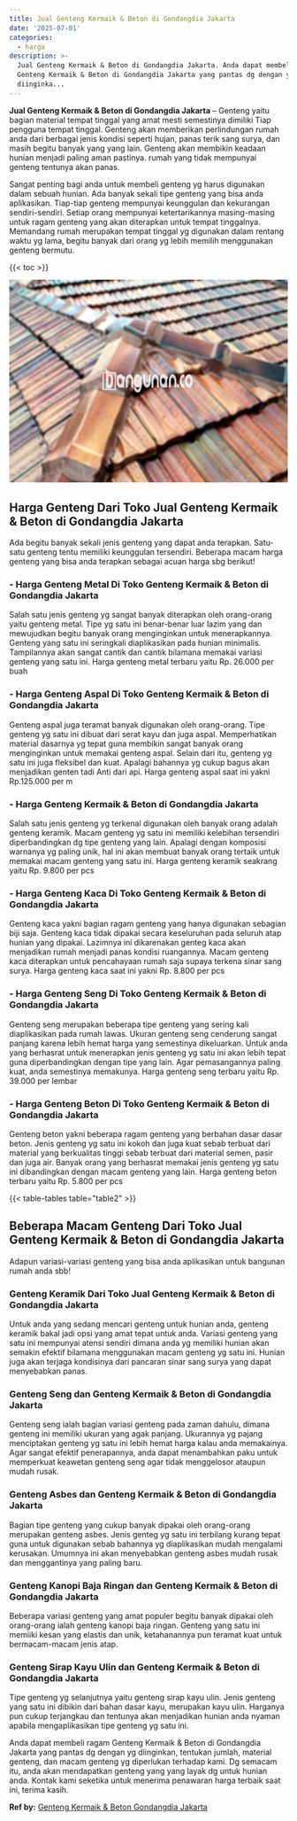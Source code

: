 ```yaml
---
title: Jual Genteng Kermaik & Beton di Gondangdia Jakarta
date: '2025-07-01'
categories:
  - harga
description: >-
  Jual Genteng Kermaik & Beton di Gondangdia Jakarta. Anda dapat membeli ragam
  Genteng Kermaik & Beton di Gondangdia Jakarta yang pantas dg dengan yg
  diinginka...
---
```


**Jual Genteng Kermaik & Beton di Gondangdia Jakarta** – Genteng yaitu bagian material tempat tinggal yang amat mesti semestinya dimiliki Tiap pengguna tempat tinggal. Genteng akan memberikan perlindungan rumah anda dari berbagai jenis kondisi seperti hujan, panas terik sang surya, dan masih begitu banyak yang yang lain. Genteng akan membikin keadaan hunian menjadi paling aman pastinya. rumah yang tidak mempunyai genteng tentunya akan panas.

Sangat penting bagi anda untuk membeli genteng yg harus digunakan dalam sebuah hunian. Ada banyak sekali tipe genteng yang bisa anda aplikasikan. Tiap-tiap genteng mempunyai keunggulan dan kekurangan sendiri-sendiri. Setiap orang mempunyai ketertarikannya masing-masing untuk ragam genteng yang akan diterapkan untuk tempat tinggalnya. Memandang rumah merupakan tempat tinggal yg digunakan dalam rentang waktu yg lama, begitu banyak dari orang yg lebih memilih menggunakan genteng bermutu.

{{< toc >}}

![Jual Genteng Kermaik & Beton di Gondangdia Jakarta](/images/genteng-minimalis-murah28.png)

## Harga Genteng Dari Toko Jual Genteng Kermaik & Beton di Gondangdia Jakarta

Ada begitu banyak sekali jenis genteng yang dapat anda terapkan. Satu-satu genteng tentu memiliki keunggulan tersendiri. Beberapa macam harga genteng yang bisa anda terapkan sebagai acuan harga sbg berikut!

### \- Harga Genteng Metal Di Toko Genteng Kermaik & Beton di Gondangdia Jakarta

Salah satu jenis genteng yg sangat banyak diterapkan oleh orang-orang yaitu genteng metal. Tipe yg satu ini benar-benar luar lazim yang dan mewujudkan begitu banyak orang menginginkan untuk menerapkannya. Genteng yang satu ini seringkali diaplikasikan pada hunian minimalis. Tampilannya akan sangat cantik dan cantik bilamana memakai variasi genteng yang satu ini. Harga genteng metal terbaru yaitu Rp. 26.000 per buah

### \- Harga Genteng Aspal Di Toko Genteng Kermaik & Beton di Gondangdia Jakarta

Genteng aspal juga teramat banyak digunakan oleh orang-orang. Tipe genteng yg satu ini dibuat dari serat kayu dan juga aspal. Memperhatikan material dasarnya yg tepat guna membikin sangat banyak orang menginginkan untuk memakai genteng aspal. Selain dari itu, genteng yg satu ini juga fleksibel dan kuat. Apalagi bahannya yg cukup bagus akan menjadikan genten tadi Anti dari api. Harga genteng aspal saat ini yakni Rp.125.000 per m

### \- Harga Genteng Kermaik & Beton di Gondangdia Jakarta

Salah satu jenis genteng yg terkenal digunakan oleh banyak orang adalah genteng keramik. Macam genteng yg satu ini memiliki kelebihan tersendiri diperbandingkan dg tipe genteng yang lain. Apalagi dengan komposisi warnanya yg paling unik, hal ini akan membuat banyak orang tertaik untuk memakai macam genteng yang satu ini. Harga genteng keramik seakrang yaitu Rp. 9.800 per pcs

### \- Harga Genteng Kaca Di Toko Genteng Kermaik & Beton di Gondangdia Jakarta

Genteng kaca yakni bagian ragam genteng yang hanya digunakan sebagian biji saja. Genteng kaca tidak dipakai secara keseluruhan pada seluruh atap hunian yang dipakai. Lazimnya ini dikarenakan genteg kaca akan menjadikan rumah menjadi panas kondisi ruangannya. Macam genteng kaca diterapkan untuk pencahayaan rumah saja supaya terkena sinar sang surya. Harga genteng kaca saat ini yakni Rp. 8.800 per pcs

### \- Harga Genteng Seng Di Toko Genteng Kermaik & Beton di Gondangdia Jakarta

Genteng seng merupakan beberapa tipe genteng yang sering kali diaplikasikan pada rumah lawas. Ukuran genteng seng cenderung sangat panjang karena lebih hemat harga yang semestinya dikeluarkan. Untuk anda yang berhasrat untuk menerapkan jenis genteng yg satu ini akan lebih tepat guna diperbandingkan dengan tipe yang lain. Agar pemasangannya paling kuat, anda semestinya memakunya. Harga genteng seng terbaru yaitu Rp. 39.000 per lembar

### \- Harga Genteng Beton Di Toko Genteng Kermaik & Beton di Gondangdia Jakarta

Genteng beton yakni beberapa ragam genteng yang berbahan dasar dasar beton. Jenis genteng yg satu ini kokoh dan juga kuat sebab terbuat dari material yang berkualitas tinggi sebab terbuat dari material semen, pasir dan juga air. Banyak orang yang berhasrat memakai jenis genteng yg satu ini dibandingkan dengan macam genteng yang lain. Harga genteng beton terbaru yaitu Rp. 5.800 per pcs

{{< table-tables table="table2" >}}

## Beberapa Macam Genteng Dari Toko Jual Genteng Kermaik & Beton di Gondangdia Jakarta

Adapun variasi-variasi genteng yang bisa anda aplikasikan untuk bangunan rumah anda sbb!

### Genteng Keramik Dari Toko Jual Genteng Kermaik & Beton di Gondangdia Jakarta

Untuk anda yang sedang mencari genteng untuk hunian anda, genteng keramik bakal jadi opsi yang amat tepat untuk anda. Variasi genteng yang satu ini mempunyai atensi sendiri dimana anda yg memiliki hunian akan semakin efektif bilamana menggunakan macam genteng yg satu ini. Hunian juga akan terjaga kondisinya dari pancaran sinar sang surya yang dapat menyebabkan panas.

### Genteng Seng dan Genteng Kermaik & Beton di Gondangdia Jakarta

Genteng seng ialah bagian variasi genteng pada zaman dahulu, dimana genteng ini memiliki ukuran yang agak panjang. Ukurannya yg pajang menciptakan genteng yg satu ini lebih hemat harga kalau anda memakainya. Agar sangat efektif penerapannya, anda dapat menambahkan paku untuk memperkuat keawetan genteng seng agar tidak menggelosor ataupun mudah rusak.

### Genteng Asbes dan Genteng Kermaik & Beton di Gondangdia Jakarta

Bagian tipe genteng yang cukup banyak dipakai oleh orang-orang merupakan genteng asbes. Jenis genteg yg satu ini terbilang kurang tepat guna untuk digunakan sebab bahannya yg diaplikasikan mudah mengalami kerusakan. Umumnya ini akan menyebabkan genteng asbes mudah rusak dan menggantinya yang paling baru.

### Genteng Kanopi Baja Ringan dan Genteng Kermaik & Beton di Gondangdia Jakarta

Beberapa variasi genteng yang amat populer begitu banyak dipakai oleh orang-orang ialah genteng kanopi baja ringan. Genteng yang satu ini memiiki kesan yang elastis dan unik, ketahanannya pun teramat kuat untuk bermacam-macam jenis atap.

### Genteng Sirap Kayu Ulin dan Genteng Kermaik & Beton di Gondangdia Jakarta

Tipe genteng yg selanjutnya yaitu genteng sirap kayu ulin. Jenis genteng yang satu ini dibikin dari bahan dasar kayu, merupakan kayu ulin. Harganya pun cukup terjangkau dan tentunya akan menjadikan hunian anda nyaman apabila mengaplikasikan tipe genteng yg satu ini.

Anda dapat membeli ragam Genteng Kermaik & Beton di Gondangdia Jakarta yang pantas dg dengan yg diinginkan, tentukan jumlah, material genteng, dan macam genteng yg diperlukan terhadap kami. Dg semacam itu, anda akan mendapatkan genteng yang yang layak dg untuk hunian anda. Kontak kami seketika untuk menerima penawaran harga terbaik saat ini, terima kasih.

**Ref by:**  [Genteng Kermaik & Beton  Gondangdia Jakarta](https://id.wikipedia.org/wiki/Genteng)
